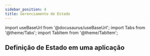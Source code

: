 ```yaml
---
sidebar_position: 4
title: Gerenciamento de Estado 
---
```


import useBaseUrl from '@docusaurus/useBaseUrl';
import Tabs from '@theme/Tabs';
import TabItem from '@theme/TabItem';

## Definição de Estado em uma aplicação


